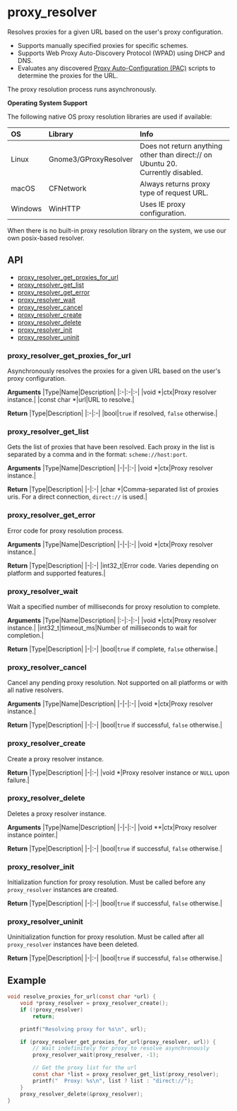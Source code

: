 # proxy_resolver <!-- omit in toc -->

Resolves proxies for a given URL based on the user's proxy configuration.

* Supports manually specified proxies for specific schemes.
* Supports Web Proxy Auto-Discovery Protocol (WPAD) using DHCP and DNS.
* Evaluates any discovered [Proxy Auto-Configuration (PAC)](https://developer.mozilla.org/en-US/docs/Web/HTTP/Proxy_servers_and_tunneling/Proxy_Auto-Configuration_PAC_file) scripts to determine the proxies for the URL.

The proxy resolution process runs asynchronously.

**Operating System Support**

The following native OS proxy resolution libraries are used if available:

|OS|Library|Info|
|:-|:-|:-|
|Linux|Gnome3/GProxyResolver|Does not return anything other than direct:// on Ubuntu 20.</br>Currently disabled.|
|macOS|CFNetwork|Always returns proxy type of request URL.|
|Windows|WinHTTP|Uses IE proxy configuration.|

When there is no built-in proxy resolution library on the system, we use our own posix-based resolver.

## API <!-- omit in toc -->

- [proxy_resolver_get_proxies_for_url](#proxy_resolver_get_proxies_for_url)
- [proxy_resolver_get_list](#proxy_resolver_get_list)
- [proxy_resolver_get_error](#proxy_resolver_get_error)
- [proxy_resolver_wait](#proxy_resolver_wait)
- [proxy_resolver_cancel](#proxy_resolver_cancel)
- [proxy_resolver_create](#proxy_resolver_create)
- [proxy_resolver_delete](#proxy_resolver_delete)
- [proxy_resolver_init](#proxy_resolver_init)
- [proxy_resolver_uninit](#proxy_resolver_uninit)

### proxy_resolver_get_proxies_for_url

Asynchronously resolves the proxies for a given URL based on the user's proxy configuration.

**Arguments**
|Type|Name|Description|
|:-|:-|:-|
|void *|ctx|Proxy resolver instance.|
|const char *|url|URL to resolve.|

**Return**
|Type|Description|
|:-|:-|
|bool|`true` if resolved, `false` otherwise.|

### proxy_resolver_get_list

Gets the list of proxies that have been resolved. Each proxy in the list is separated by a comma and in the format: `scheme://host:port`.

**Arguments**
|Type|Name|Description|
|-|-|:-|
|void *|ctx|Proxy resolver instance.|

**Return**
|Type|Description|
|-|:-|
|char *|Comma-separated list of proxies uris. For a direct connection, `direct://` is used.|

### proxy_resolver_get_error

Error code for proxy resolution process.

**Arguments**
|Type|Name|Description|
|-|-|:-|
|void *|ctx|Proxy resolver instance.|

**Return**
|Type|Description|
|-|:-|
|int32_t|Error code. Varies depending on platform and supported features.|

### proxy_resolver_wait

Wait a specified number of milliseconds for proxy resolution to complete.

**Arguments**
|Type|Name|Description|
|:-|:-|:-|
|void *|ctx|Proxy resolver instance.|
|int32_t|timeout_ms|Number of milliseconds to wait for completion.|

**Return**
|Type|Description|
|-|:-|
|bool|`true` if complete, `false` otherwise.|

### proxy_resolver_cancel

Cancel any pending proxy resolution. Not supported on all platforms or with all native resolvers.

**Arguments**
|Type|Name|Description|
|-|-|:-|
|void *|ctx|Proxy resolver instance.|

**Return**
|Type|Description|
|-|:-|
|bool|`true` if successful, `false` otherwise.|

### proxy_resolver_create

Create a proxy resolver instance.

**Return**
|Type|Description|
|-|:-|
|void *|Proxy resolver instance or `NULL` upon failure.|

### proxy_resolver_delete

Deletes a proxy resolver instance.

**Arguments**
|Type|Name|Description|
|-|-|:-|
|void **|ctx|Proxy resolver instance pointer.|

**Return**
|Type|Description|
|-|:-|
|bool|`true` if successful, `false` otherwise.|

### proxy_resolver_init

Initialization function for proxy resolution. Must be called before any `proxy_resolver` instances are created.

**Return**
|Type|Description|
|-|:-|
|bool|`true` if successful, `false` otherwise.|

### proxy_resolver_uninit

Uninitialization function for proxy resolution. Must be called after all `proxy_resolver` instances have been deleted.

**Return**
|Type|Description|
|-|:-|
|bool|`true` if successful, `false` otherwise.|

## Example <!-- omit in toc -->

```c
void resolve_proxies_for_url(const char *url) {
    void *proxy_resolver = proxy_resolver_create();
    if (!proxy_resolver)
        return;

    printf("Resolving proxy for %s\n", url);

    if (proxy_resolver_get_proxies_for_url(proxy_resolver, url)) {
        // Wait indefinitely for proxy to resolve asynchronously
        proxy_resolver_wait(proxy_resolver, -1);

        // Get the proxy list for the url
        const char *list = proxy_resolver_get_list(proxy_resolver);
        printf("  Proxy: %s\n", list ? list : "direct://");
    }
    proxy_resolver_delete(&proxy_resolver);
}
```